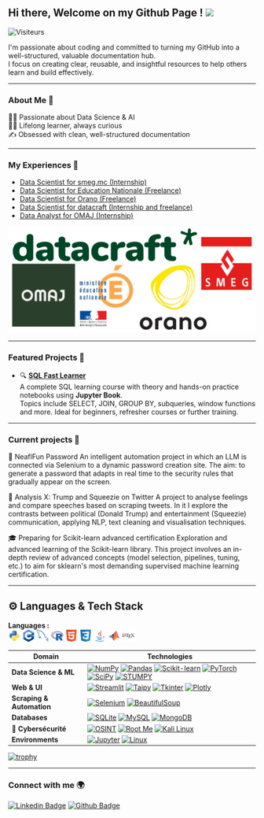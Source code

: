 ## Hi there, Welcome on my Github Page ! <img src="https://media.giphy.com/media/hvRJCLFzcasrR4ia7z/giphy.gif" width="25">
![Visiteurs](https://visitor-badge.laobi.icu/badge?page_id=Mastocodeur.Mastocodeur)

I'm passionate about coding and committed to turning my GitHub into a well-structured, valuable documentation hub.  
I focus on creating clear, reusable, and insightful resources to help others learn and build effectively.

___

### About Me 🚀
👨‍💻 Passionate about Data Science & AI  
🧑‍🎓 Lifelong learner, always curious  
✍️ Obsessed with clean, well-structured documentation  

___

### My Experiences 🙌
- [Data Scientist for smeg.mc (Internship)](https://www.smeg.mc/) 
- [Data Scientist for Education Nationale (Freelance)](https://www.education.gouv.fr/)
- [Data Scientist for Orano (Freelance)](https://www.orano.group/fr) 
- [Data Scientist for datacraft (Internship and freelance)](https://datacraft.paris/) 
- [Data Analyst for OMAJ (Internship)](https://omaj.fr/)

<div align="center">
  <img src="logos_entreprises.png" alt="Logos entreprises" />
</div>

___

### Featured Projects 📌

- 🔍 [**SQL Fast Learner**](https://github.com/Mastocodeur/sql-fast-learner)  
  A complete SQL learning course with theory and hands-on practice notebooks using **Jupyter Book**.  
  Topics include SELECT, JOIN, GROUP BY, subqueries, window functions and more. Ideal for beginners, refresher courses or further training.
___


### Current projects 🚧

🤖 NeaflFun Password
An intelligent automation project in which an LLM is connected via Selenium to a dynamic password creation site. The aim: to generate a password that adapts in real time to the security rules that gradually appear on the screen.

🧠 Analysis X: Trump and Squeezie on Twitter
A project to analyse feelings and compare speeches based on scraping tweets. In it I explore the contrasts between political (Donald Trump) and entertainment (Squeezie) communication, applying NLP, text cleaning and visualisation techniques.

🎓 Preparing for Scikit-learn advanced certification
Exploration and advanced learning of the Scikit-learn library. This project involves an in-depth review of advanced concepts (model selection, pipelines, tuning, etc.) to aim for sklearn's most demanding supervised machine learning certification.

___

## ⚙️ Languages & Tech Stack

**Languages :**  
<code><img height="25" src="https://raw.githubusercontent.com/devicons/devicon/master/icons/python/python-original.svg" alt="Python"/></code>
<code><img height="25" src="https://raw.githubusercontent.com/devicons/devicon/master/icons/cplusplus/cplusplus-original.svg" alt="C++"/></code>
<code><img height="25" src="https://raw.githubusercontent.com/devicons/devicon/master/icons/mysql/mysql-original.svg" alt="SQL"/></code>
<code><img height="25" src="https://raw.githubusercontent.com/devicons/devicon/master/icons/r/r-original.svg" alt="R"/></code>
<code><img height="25" src="https://raw.githubusercontent.com/devicons/devicon/master/icons/html5/html5-original.svg" alt="HTML5"/></code>
<code><img height="25" src="https://raw.githubusercontent.com/devicons/devicon/master/icons/css3/css3-original.svg" alt="CSS3"/></code>
<code><img height="25" src="https://raw.githubusercontent.com/devicons/devicon/master/icons/java/java-original.svg" alt="Java"/></code>
<code><img height="25" src="https://raw.githubusercontent.com/devicons/devicon/master/icons/matlab/matlab-original.svg" alt="MATLAB"/></code>
<code><img height="25" src="https://raw.githubusercontent.com/devicons/devicon/master/icons/latex/latex-original.svg" alt="LaTeX"/></code>



| **Domain**                  | **Technologies**                                                                                                                                                                                                                                         |
|-----------------------------|----------------------------------------------------------------------------------------------------------------------------------------------------------------------------------------------------------------------------------------------------------|
| **Data Science & ML**       | [![NumPy](https://img.shields.io/badge/NumPy-013243?style=flat&logo=numpy&logoColor=white)](https://numpy.org) [![Pandas](https://img.shields.io/badge/Pandas-150458?style=flat&logo=pandas&logoColor=white)](https://pandas.pydata.org) [![Scikit-learn](https://img.shields.io/badge/Scikit--learn-F7931E?style=flat&logo=scikitlearn&logoColor=white)](https://scikit-learn.org) [![PyTorch](https://img.shields.io/badge/PyTorch-EE4C2C?style=flat&logo=pytorch&logoColor=white)](https://pytorch.org) [![SciPy](https://img.shields.io/badge/SciPy-8CAAE6?style=flat&logo=scipy&logoColor=white)](https://scipy.org) [![STUMPY](https://img.shields.io/badge/STUMPY-00BFC4?style=flat&logo=python&logoColor=white)](https://stumpy.readthedocs.io) |
| **Web & UI**                | [![Streamlit](https://img.shields.io/badge/Streamlit-FF4B4B?style=flat&logo=streamlit&logoColor=white)](https://streamlit.io) [![Taipy](https://img.shields.io/badge/Taipy-1E90FF?style=flat&logo=python&logoColor=white)](https://www.taipy.io) [![Tkinter](https://img.shields.io/badge/Tkinter-FF6F61?style=flat&logo=python&logoColor=white)](https://docs.python.org/3/library/tkinter.html) [![Plotly](https://img.shields.io/badge/Plotly-3F4F75?style=flat&logo=plotly&logoColor=white)](https://plotly.com) |
| **Scraping & Automation**   | [![Selenium](https://img.shields.io/badge/Selenium-43B02A?style=flat&logo=selenium&logoColor=white)](https://www.selenium.dev) [![BeautifulSoup](https://img.shields.io/badge/BeautifulSoup-8B0000?style=flat&logo=python&logoColor=white)](https://www.crummy.com/software/BeautifulSoup/) |
| **Databases**               | [![SQLite](https://img.shields.io/badge/SQLite-003B57?style=flat&logo=sqlite&logoColor=white)](https://www.sqlite.org) [![MySQL](https://img.shields.io/badge/MySQL-4479A1?style=flat&logo=mysql&logoColor=white)](https://www.mysql.com) [![MongoDB](https://img.shields.io/badge/MongoDB-47A248?style=flat&logo=mongodb&logoColor=white)](https://www.mongodb.com) |
| **🔐 Cybersécurité**         | [![OSINT](https://img.shields.io/badge/OSINT-5E5DF0?style=flat&logo=search&logoColor=white)](https://osintframework.com) [![Root Me](https://img.shields.io/badge/Root_Me-111111?style=flat&logo=tryhackme&logoColor=white)](https://www.root-me.org) [![Kali Linux](https://img.shields.io/badge/Kali_Linux-268BEE?style=flat&logo=kalilinux&logoColor=white)](https://www.kali.org) |
| **Environments**            | [![Jupyter](https://img.shields.io/badge/Jupyter-F37626?style=flat&logo=jupyter&logoColor=white)](https://jupyter.org) [![Linux](https://img.shields.io/badge/Linux-FCC624?style=flat&logo=linux&logoColor=black)](https://www.kernel.org) |



[![trophy](https://github-profile-trophy.vercel.app/?username=Mastocodeur&theme=onedark)](https://github.com/ryo-ma/github-profile-trophy)

___

### Connect with me 🌍 
[![Linkedin Badge](https://img.shields.io/badge/-LinkedIn-0072b1?style=flat&logo=linkedin&logoColor=white)](https://www.linkedin.com/in/rgasmi/?locale=en_US)
[![Github Badge](https://img.shields.io/badge/-GitHub-grey?style=flat&logo=github&logoColor=white)](https://github.com/Mastocodeur)








